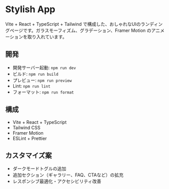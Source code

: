 # Stylish App

Vite + React + TypeScript + Tailwind で構成した、おしゃれなUIのランディングページです。ガラスモーフィズム、グラデーション、Framer Motion のアニメーションを取り入れています。

## 開発

- 開発サーバー起動: `npm run dev`
- ビルド: `npm run build`
- プレビュー: `npm run preview`
- Lint: `npm run lint`
- フォーマット: `npm run format`

## 構成

- Vite + React + TypeScript
- Tailwind CSS
- Framer Motion
- ESLint + Prettier

## カスタマイズ案

- ダークモードトグルの追加
- 追加セクション（ギャラリー、FAQ、CTAなど）の拡充
- レスポンシブ最適化・アクセシビリティ改善
